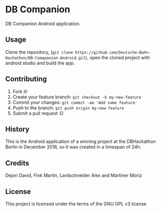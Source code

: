 # DB Companion

DB Companion Android application.

## Usage

Clone the repository, (`git clone https://github.com/Deutsche-Bahn-Hackathon/DB-Comapanion-Android.git`), open the cloned project with android studio and build the app.

## Contributing

1. Fork it!
2. Create your feature branch: `git checkout -b my-new-feature`
3. Commit your changes: `git commit -am 'Add some feature'`
4. Push to the branch: `git push origin my-new-feature`
5. Submit a pull request :D

## History

This is the Android application of a winning project at the DBHackathon Berlin in December 2016, so it was created in a timespan of 24h.

## Credits

Dejori David,
Fink Martin,
Lardschneider Alex and
Martiner Moriz

## License

This project is licensed under the terms of the GNU GPL v3 license
